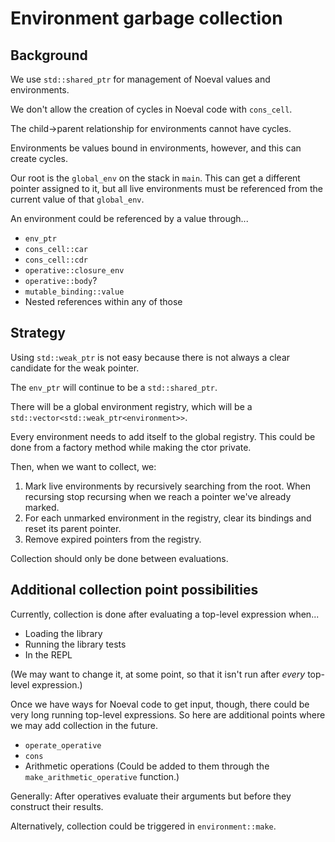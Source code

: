 # Environment garbage collection

## Background

We use `std::shared_ptr` for management of Noeval values and environments.

We don't allow the creation of cycles in Noeval code with `cons_cell`.

The child->parent relationship for environments cannot have cycles.

Environments be values bound in environments, however, and this can create
cycles.

Our root is the `global_env` on the stack in `main`. This can get a different
pointer assigned to it, but all live environments must be referenced from the
current value of that `global_env`.

An environment could be referenced by a value through...

* `env_ptr`
* `cons_cell::car`
* `cons_cell::cdr`
* `operative::closure_env`
* `operative::body`?
* `mutable_binding::value`
* Nested references within any of those

## Strategy

Using `std::weak_ptr` is not easy because there is not always a clear candidate
for the weak pointer.

The `env_ptr` will continue to be a `std::shared_ptr`.

There will be a global environment registry, which will be a
`std::vector<std::weak_ptr<environment>>`.

Every environment needs to add itself to the global registry. This could be done
from a factory method while making the ctor private.

Then, when we want to collect, we:

1. Mark live environments by recursively searching from the root. When recursing stop recursing when we reach a pointer we've already marked.
2. For each unmarked environment in the registry, clear its bindings and reset its parent pointer.
3. Remove expired pointers from the registry.

Collection should only be done between evaluations.

## Additional collection point possibilities

Currently, collection is done after evaluating a top-level expression when...

* Loading the library
* Running the library tests
* In the REPL

(We may want to change it, at some point, so that it isn't run after *every*
top-level expression.)

Once we have ways for Noeval code to get input, though, there could be very
long running top-level expressions. So here are additional points where we may
add collection in the future.

* `operate_operative`
* `cons`
* Arithmetic operations (Could be added to them through the `make_arithmetic_operative` function.)

Generally: After operatives evaluate their arguments but before they construct
their results.

Alternatively, collection could be triggered in `environment::make`.
